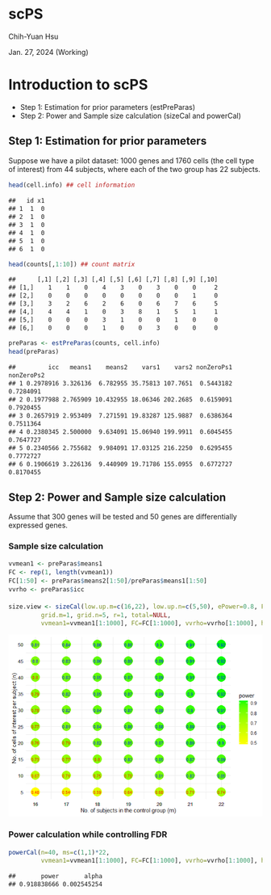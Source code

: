 scPS
================
Chih-Yuan Hsu

Jan. 27, 2024 (Working)

# Introduction to scPS

- Step 1: Estimation for prior parameters (estPreParas)
- Step 2: Power and Sample size calculation (sizeCal and powerCal)

## Step 1: Estimation for prior parameters

Suppose we have a pilot dataset: 1000 genes and 1760 cells (the cell
type of interest) from 44 subjects, where each of the two group has 22
subjects.

``` r
head(cell.info) ## cell information
```

    ##   id x1
    ## 1  1  0
    ## 2  1  0
    ## 3  1  0
    ## 4  1  0
    ## 5  1  0
    ## 6  1  0

``` r
head(counts[,1:10]) ## count matrix
```

    ##      [,1] [,2] [,3] [,4] [,5] [,6] [,7] [,8] [,9] [,10]
    ## [1,]    1    1    0    4    3    0    3    0    0     2
    ## [2,]    0    0    0    0    0    0    0    0    1     0
    ## [3,]    3    2    6    2    6    0    6    7    6     5
    ## [4,]    4    4    1    0    3    8    1    5    1     1
    ## [5,]    0    0    0    3    1    0    0    1    0     0
    ## [6,]    0    0    0    1    0    0    3    0    0     0

``` r
preParas <- estPreParas(counts, cell.info)
head(preParas)
```

    ##         icc   means1    means2    vars1    vars2 nonZeroPs1 nonZeroPs2
    ## 1 0.2978916 3.326136  6.782955 35.75813 107.7651  0.5443182  0.7284091
    ## 2 0.1977988 2.765909 10.432955 18.06346 202.2685  0.6159091  0.7920455
    ## 3 0.2657919 2.953409  7.271591 19.83287 125.9887  0.6386364  0.7511364
    ## 4 0.2380345 2.500000  9.634091 15.06940 199.9911  0.6045455  0.7647727
    ## 5 0.2340566 2.755682  9.984091 17.03125 216.2250  0.6295455  0.7772727
    ## 6 0.1906619 3.226136  9.440909 19.71786 155.0955  0.6772727  0.8170455



## Step 2: Power and Sample size calculation

Assume that 300 genes will be tested and 50 genes are differentially
expressed genes.

### Sample size calculation

``` r
vvmean1 <- preParas$means1
FC <- rep(1, length(vvmean1))
FC[1:50] <- preParas$means2[1:50]/preParas$means1[1:50]
vvrho <- preParas$icc

size.view <- sizeCal(low.up.m=c(16,22), low.up.n=c(5,50), ePower=0.8, FDR=0.05,
         grid.m=1, grid.n=5, r=1, total=NULL,
         vvmean1=vvmean1[1:1000], FC=FC[1:1000], vvrho=vvrho[1:1000], hf=hf)
```

![](Demo_scPS2_files/figure-gfm/2.1-1.png)<!-- -->

### Power calculation while controlling FDR

``` r
powerCal(n=40, ms=c(1,1)*22,
         vvmean1=vvmean1[1:1000], FC=FC[1:1000], vvrho=vvrho[1:1000], hf=hf, FDR=0.05)
```

    ##       power       alpha 
    ## 0.918838666 0.002545254
